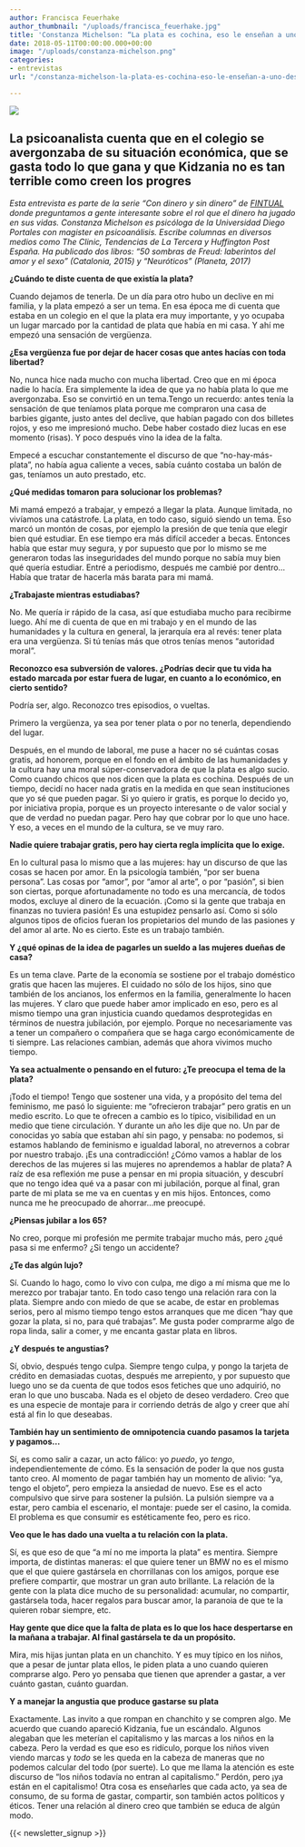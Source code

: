 ```yaml
---
author: Francisca Feuerhake
author_thumbnail: "/uploads/francisca_feuerhake.jpg"
title: 'Constanza Michelson: “La plata es cochina, eso le enseñan a uno desde chico”'
date: 2018-05-11T00:00:00.000+00:00
image: "/uploads/constanza-michelson.png"
categories:
- entrevistas
url: "/constanza-michelson-la-plata-es-cochina-eso-le-enseñan-a-uno-desde-chico-c35a7e295926/"

---
```

![](/uploads/constanza_michelson.png)

## La psicoanalista cuenta que en el colegio se avergonzaba de su situación económica, que se gasta todo lo que gana y que Kidzania no es tan terrible como creen los progres

_Esta entrevista es parte de la serie “Con dinero y sin dinero” de_ [_FINTUAL_](https://fintual.cl) _donde preguntamos a gente interesante sobre el rol que el dinero ha jugado en sus vidas. Constanza Michelson es psicóloga de la Universidad Diego Portales con magister en psicoanálisis. Escribe columnas en diversos medios como The Clinic, Tendencias de La Tercera y Huffington Post España. Ha publicado dos libros: “50 sombras de Freud: laberintos del amor y el sexo” (Catalonia, 2015) y “Neuróticos” (Planeta, 2017)_

**¿Cuándo te diste cuenta de que existía la plata?**

Cuando dejamos de tenerla. De un día para otro hubo un declive en mi familia, y la plata empezó a ser un tema. En esa época me di cuenta que estaba en un colegio en el que la plata era muy importante, y yo ocupaba un lugar marcado por la cantidad de plata que había en mi casa. Y ahí me empezó una sensación de vergüenza.

**¿Esa vergüenza fue por dejar de hacer cosas que antes hacías con toda libertad?**

No, nunca hice nada mucho con mucha libertad. Creo que en mi época nadie lo hacía. Era simplemente la idea de que ya no había plata lo que me avergonzaba. Eso se convirtió en un tema.Tengo un recuerdo: antes tenía la sensación de que teníamos plata porque me compraron una casa de barbies gigante, justo antes del declive, que habían pagado con dos billetes rojos, y eso me impresionó mucho. Debe haber costado diez lucas en ese momento (risas). Y poco después vino la idea de la falta.

Empecé a escuchar constantemente el discurso de que “no-hay-más-plata”, no había agua caliente a veces, sabía cuánto costaba un balón de gas, teníamos un auto prestado, etc.

**¿Qué medidas tomaron para solucionar los problemas?**

Mi mamá empezó a trabajar, y empezó a llegar la plata. Aunque limitada, no vivíamos una catástrofe. La plata, en todo caso, siguió siendo un tema. Eso marcó un montón de cosas, por ejemplo la presión de que tenía que elegir bien qué estudiar. En ese tiempo era más difícil acceder a becas. Entonces había que estar muy segura, y por supuesto que por lo mismo se me generaron todas las inseguridades del mundo porque no sabía muy bien qué quería estudiar. Entré a periodismo, después me cambié por dentro… Había que tratar de hacerla más barata para mi mamá.

**¿Trabajaste mientras estudiabas?**

No. Me quería ir rápido de la casa, así que estudiaba mucho para recibirme luego. Ahí me di cuenta de que en mi trabajo y en el mundo de las humanidades y la cultura en general, la jerarquía era al revés: tener plata era una vergüenza. Si tú tenías más que otros tenías menos “autoridad moral”.

**Reconozco esa subversión de valores. ¿Podrías decir que tu vida ha estado marcada por estar fuera de lugar, en cuanto a lo económico, en cierto sentido?**

Podría ser, algo. Reconozco tres episodios, o vueltas.

Primero la vergüenza, ya sea por tener plata o por no tenerla, dependiendo del lugar.

Después, en el mundo de laboral, me puse a hacer no sé cuántas cosas gratis, ad honorem, porque en el fondo en el ámbito de las humanidades y la cultura hay una moral súper-conservadora de que la plata es algo sucio. Como cuando chicos que nos dicen que la plata es cochina. Después de un tiempo, decidí no hacer nada gratis en la medida en que sean instituciones que yo sé que pueden pagar. Si yo quiero ir gratis, es porque lo decido yo, por iniciativa propia, porque es un proyecto interesante o de valor social y que de verdad no puedan pagar. Pero hay que cobrar por lo que uno hace. Y eso, a veces en el mundo de la cultura, se ve muy raro.

**Nadie quiere trabajar gratis, pero hay cierta regla implícita que lo exige.**

En lo cultural pasa lo mismo que a las mujeres: hay un discurso de que las cosas se hacen por amor. En la psicología también, “por ser buena persona”. Las cosas por “amor”, por “amor al arte”, o por “pasión”, si bien son ciertas, porque afortunadamente no todo es una mercancía, de todos modos, excluye al dinero de la ecuación. ¡Como si la gente que trabaja en finanzas no tuviera pasión! Es una estupidez pensarlo así. Como si sólo algunos tipos de oficios fueran los propietarios del mundo de las pasiones y del amor al arte. No es cierto. Este es un trabajo también.

**Y ¿qué opinas de la idea de pagarles un sueldo a las mujeres dueñas de casa?**

Es un tema clave. Parte de la economía se sostiene por el trabajo doméstico gratis que hacen las mujeres. El cuidado no sólo de los hijos, sino que también de los ancianos, los enfermos en la familia, generalmente lo hacen las mujeres. Y claro que puede haber amor implicado en eso, pero es al mismo tiempo una gran injusticia cuando quedamos desprotegidas en términos de nuestra jubilación, por ejemplo. Porque no necesariamente vas a tener un compañero o compañera que se haga cargo económicamente de ti siempre. Las relaciones cambian, además que ahora vivimos mucho tiempo.

**Ya sea actualmente o pensando en el futuro: ¿Te preocupa el tema de la plata?**

¡Todo el tiempo! Tengo que sostener una vida, y a propósito del tema del feminismo, me pasó lo siguiente: me “ofrecieron trabajar” pero gratis en un medio escrito. Lo que te ofrecen a cambio es lo típico, visibilidad en un medio que tiene circulación. Y durante un año les dije que no. Un par de conocidas yo sabía que estaban ahí sin pago, y pensaba: no podemos, si estamos hablando de feminismo e igualdad laboral, no atrevernos a cobrar por nuestro trabajo. ¡Es una contradicción! ¿Cómo vamos a hablar de los derechos de las mujeres si las mujeres no aprendemos a hablar de plata? A raíz de esa reflexión me puse a pensar en mi propia situación, y descubrí que no tengo idea qué va a pasar con mi jubilación, porque al final, gran parte de mi plata se me va en cuentas y en mis hijos. Entonces, como nunca me he preocupado de ahorrar…me preocupé.

**¿Piensas jubilar a los 65?**

No creo, porque mi profesión me permite trabajar mucho más, pero ¿qué pasa si me enfermo? ¿Si tengo un accidente?

**¿Te das algún lujo?**

Sí. Cuando lo hago, como lo vivo con culpa, me digo a mí misma que me lo merezco por trabajar tanto. En todo caso tengo una relación rara con la plata. Siempre ando con miedo de que se acabe, de estar en problemas serios, pero al mismo tiempo tengo estos arranques que me dicen “hay que gozar la plata, si no, para qué trabajas”. Me gusta poder comprarme algo de ropa linda, salir a comer, y me encanta gastar plata en libros.

**¿Y después te angustias?**

Sí, obvio, después tengo culpa. Siempre tengo culpa, y pongo la tarjeta de crédito en demasiadas cuotas, después me arrepiento, y por supuesto que luego uno se da cuenta de que todos esos fetiches que uno adquirió, no eran lo que uno buscaba. Nada es el objeto de deseo verdadero. Creo que es una especie de montaje para ir corriendo detrás de algo y creer que ahí está al fin lo que deseabas.

**También hay un sentimiento de omnipotencia cuando pasamos la tarjeta y pagamos…**

Sí, es como salir a cazar, un acto fálico: yo _puedo_, yo _tengo_, independientemente de cómo. Es la sensación de poder la que nos gusta tanto creo. Al momento de pagar también hay un momento de alivio: “ya, tengo el objeto”, pero empieza la ansiedad de nuevo. Ese es el acto compulsivo que sirve para sostener la pulsión. La pulsión siempre va a estar, pero cambia el escenario, el montaje: puede ser el casino, la comida. El problema es que consumir es estéticamente feo, pero es rico.

**Veo que le has dado una vuelta a tu relación con la plata.**

Sí, es que eso de que “a mí no me importa la plata” es mentira. Siempre importa, de distintas maneras: el que quiere tener un BMW no es el mismo que el que quiere gastársela en chorrillanas con los amigos, porque ese prefiere compartir, que mostrar un gran auto brillante. La relación de la gente con la plata dice mucho de su personalidad: acumular, no compartir, gastársela toda, hacer regalos para buscar amor, la paranoia de que te la quieren robar siempre, etc.

**Hay gente que dice que la falta de plata es lo que los hace despertarse en la mañana a trabajar. Al final gastársela te da un propósito.**

Mira, mis hijas juntan plata en un chanchito. Y es muy típico en los niños, que a pesar de juntar plata ellos, le piden plata a uno cuando quieren comprarse algo. Pero yo pensaba que tienen que aprender a gastar, a ver cuánto gastan, cuánto guardan.

**Y a manejar la angustia que produce gastarse su plata**

Exactamente. Las invito a que rompan en chanchito y se compren algo. Me acuerdo que cuando apareció Kidzania, fue un escándalo. Algunos alegaban que les meterían el capitalismo y las marcas a los niños en la cabeza. Pero la verdad es que eso es ridículo, porque los niños viven viendo marcas y _todo_ se les queda en la cabeza de maneras que no podemos calcular del todo (por suerte). Lo que me llama la atención es este discurso de “los niños todavía no entran al capitalismo.” Perdón, pero ¡ya están en el capitalismo! Otra cosa es enseñarles que cada acto, ya sea de consumo, de su forma de gastar, compartir, son también actos políticos y éticos. Tener una relación al dinero creo que también se educa de algún modo.

 {{< newsletter_signup >}}